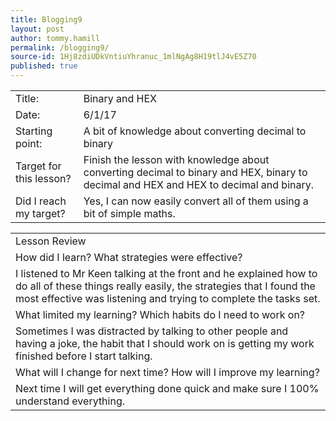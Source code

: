 ```yaml
---
title: Blogging9
layout: post
author: tommy.hamill
permalink: /blogging9/
source-id: 1Hj8zdiUDkVntiuYhranuc_1mlNgAg8H19tlJ4vE5Z70
published: true
---
```

<table>
  <tr>
    <td>Title:</td>
    <td>Binary and HEX</td>
  </tr>
  <tr>
    <td>Date:</td>
    <td>6/1/17</td>
  </tr>
  <tr>
    <td>Starting point:</td>
    <td>A bit of knowledge about converting decimal to binary</td>
  </tr>
  <tr>
    <td>Target for this lesson?</td>
    <td>Finish the lesson with knowledge about converting decimal to binary and HEX, binary to decimal and HEX and HEX to decimal and binary.</td>
  </tr>
  <tr>
    <td>Did I reach my target? 
</td>
    <td>Yes, I can now easily convert all of them using a bit of simple maths.</td>
  </tr>
</table>


<table>
  <tr>
    <td>Lesson Review</td>
  </tr>
  <tr>
    <td>How did I learn? What strategies were effective? </td>
  </tr>
  <tr>
    <td>I listened to Mr Keen talking at the front and he explained how to do all of these things really easily, the strategies that I found the most effective was listening and trying to complete the tasks set.</td>
  </tr>
  <tr>
    <td>What limited my learning? Which habits do I need to work on? </td>
  </tr>
  <tr>
    <td>Sometimes I was distracted by talking to other people and having a joke, the habit that I should work on is getting my work finished before I start talking.</td>
  </tr>
  <tr>
    <td>What will I change for next time? How will I improve my learning?</td>
  </tr>
  <tr>
    <td>Next time I will get everything done quick and make sure I 100% understand everything.</td>
  </tr>
</table>


